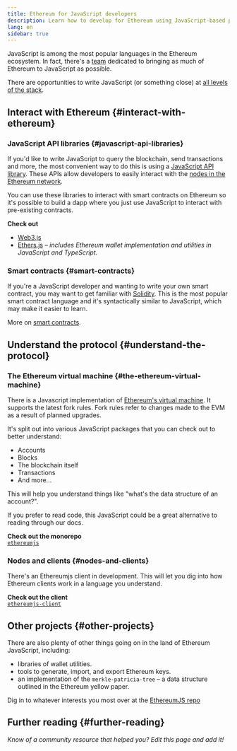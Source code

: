 ```yaml
---
title: Ethereum for JavaScript developers
description: Learn how to develop for Ethereum using JavaScript-based projects and tooling.
lang: en
sidebar: true
---
```


JavaScript is among the most popular languages in the Ethereum ecosystem. In fact, there's a [team](https://github.com/ethereumjs) dedicated to bringing as much of Ethereum to JavaScript as possible.

There are opportunities to write JavaScript (or something close) at [all levels of the stack](/developers/docs/ethereum-stack/).

## Interact with Ethereum {#interact-with-ethereum}

### JavaScript API libraries {#javascript-api-libraries}

If you'd like to write JavaScript to query the blockchain, send transactions and more, the most convenient way to do this is using a [JavaScript API library](/developers/docs/apis/javascript/). These APIs allow developers to easily interact with the [nodes in the Ethereum network](/developers/docs/nodes-and-clients/).

You can use these libraries to interact with smart contracts on Ethereum so it's possible to build a dapp where you just use JavaScript to interact with pre-existing contracts.

**Check out**

- [Web3.js](https://web3js.readthedocs.io/)
- [Ethers.js](https://docs.ethers.io/) _– includes Ethereum wallet implementation and utilities in JavaScript and TypeScript._

### Smart contracts {#smart-contracts}

If you're a JavaScript developer and wanting to write your own smart contract, you may want to get familiar with [Solidity](https://solidity.readthedocs.io). This is the most popular smart contract language and it's syntactically similar to JavaScript, which may make it easier to learn.

More on [smart contracts](/developers/docs/smart-contracts/).

## Understand the protocol {#understand-the-protocol}

### The Ethereum virtual machine {#the-ethereum-virtual-machine}

There is a Javascript implementation of [Ethereum's virtual machine](/developers/docs/evm/). It supports the latest fork rules. Fork rules refer to changes made to the EVM as a result of planned upgrades.

It's split out into various JavaScript packages that you can check out to better understand:

- Accounts
- Blocks
- The blockchain itself
- Transactions
- And more...

This will help you understand things like "what's the data structure of an account?".

If you prefer to read code, this JavaScript could be a great alternative to reading through our docs.

**Check out the monorepo**  
[`ethereumjs`](https://github.com/ethereumjs/ethereumjs-vm)

### Nodes and clients {#nodes-and-clients}

There's an Ethereumjs client in development. This will let you dig into how Ethereum clients work in a language you understand.

**Check out the client**  
[`ethereumjs-client`](https://github.com/ethereumjs/ethereumjs-client)

## Other projects {#other-projects}

There are also plenty of other things going on in the land of Ethereum JavaScript, including:

- libraries of wallet utilities.
- tools to generate, import, and export Ethereum keys.
- an implementation of the `merkle-patricia-tree` – a data structure outlined in the Ethereum yellow paper.

Dig in to whatever interests you most over at the [EthereumJS repo](https://github.com/ethereumjs)

## Further reading {#further-reading}

_Know of a community resource that helped you? Edit this page and add it!_

